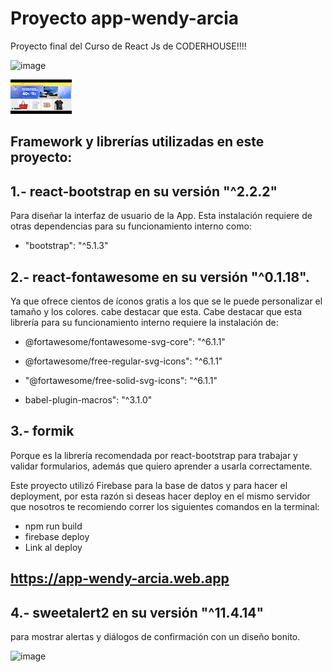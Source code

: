 # Proyecto app-wendy-arcia

Proyecto final del Curso de React Js de CODERHOUSE!!!!

![image](videoReadme.gif)

![image](videoReact.gif)

## Framework y librerías utilizadas en este proyecto:

## 1.- react-bootstrap en su versión "^2.2.2"

Para diseñar la interfaz de usuario de la App. Esta instalación requiere de otras dependencias para su funcionamiento interno como:

- "bootstrap": "^5.1.3"

## 2.- react-fontawesome en su versión "^0.1.18".

Ya que ofrece cientos de íconos gratis a los que se le puede personalizar el tamaño y los colores. cabe destacar que esta. Cabe destacar que esta librería para su funcionamiento interno requiere la instalación de:

- @fortawesome/fontawesome-svg-core": "^6.1.1"

- @fortawesome/free-regular-svg-icons": "^6.1.1"

- "@fortawesome/free-solid-svg-icons": "^6.1.1"

- babel-plugin-macros": "^3.1.0"

## 3.- formik

Porque es la librería recomendada por react-bootstrap para trabajar y validar formularios, además que quiero aprender a usarla correctamente.

Este proyecto utilizó Firebase para la base de datos y para hacer el deployment, por esta razón si deseas hacer deploy en el mismo servidor que nosotros te recomiendo correr los siguientes comandos en la terminal:

- npm run build
- firebase deploy
- Link al deploy

## https://app-wendy-arcia.web.app

## 4.- sweetalert2 en su versión "^11.4.14"

para mostrar alertas y diálogos de confirmación con un diseño bonito.

![image](https://encrypted-tbn0.gstatic.com/images?q=tbn:ANd9GcQxZ-MBVJns3N0SlucfJB1CoaJtxxgBCY0etFqPLKEPDaM-QAKcPoJ2Y1gvK4lpz6mBno8&usqp=CAU)
